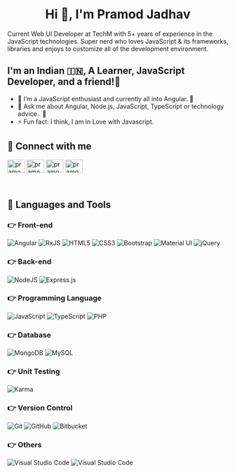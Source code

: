 <h1 align="center">Hi 👋, I'm Pramod Jadhav </h1>

Current Web UI Developer at TechM with 5+ years of experience in the JavaScript technologies. Super nerd who loves JavaScript
& its frameworks, libraries and enjoys to customize all of the development environment.
## I'm an Indian 🇮🇳, A Learner, JavaScript Developer, and a friend!🙌

- 🌱 I’m a JavaScript enthusiast and currently all into Angular. 🧡
- 💬 Ask me about  Angular, Node.js, JavaScript, TypeScript or technology advice.. 🙌
- ⚡ Fun fact: I think, I am in Love with Javascript.


## 🤝 Connect with me

<p align="left">
<a href="https://linkedin.com/in/pramod-jadhav-765a0393" target="blank"><img align="center" src="https://raw.githubusercontent.com/rahuldkjain/github-profile-readme-generator/master/src/images/icons/Social/linked-in-alt.svg" alt="pramod0024" height="30" width="40" /></a>
<a href="https://twitter.com/Jadhavpamu" target="blank"><img align="center" src="https://raw.githubusercontent.com/rahuldkjain/github-profile-readme-generator/master/src/images/icons/Social/twitter.svg" alt="pramod0024" height="30" width="40" /></a>
<a href="https://stackoverflow.com/users/2746947/pramod24" target="blank"><img align="center" src="http://logo.clearbit.com/stackoverflow.com" alt="pramod0024" height="30" width="40" /></a>
<a href="https://instagram.com/pomjadhav" target="blank"><img align="center" src="https://raw.githubusercontent.com/rahuldkjain/github-profile-readme-generator/master/src/images/icons/Social/instagram.svg" alt="pramod0024" height="30" width="40" /></a>
</p>

<br />

## 🚀 Languages and Tools

### 👉 Front-end
<p>

<img alt="Angular" src="https://img.shields.io/badge/angular-%23DD0031.svg?style=for-the-badge&logo=angular&logoColor=white"/>
<img alt="RxJS" src="https://img.shields.io/badge/rxjs-%23B7178C.svg?style=for-the-badge&logo=reactivex&logoColor=white" />
<img alt="HTML5" src="https://img.shields.io/badge/html5-%23E34F26.svg?style=for-the-badge&logo=html5&logoColor=white"/>
<img alt="CSS3" src="https://img.shields.io/badge/css3-%231572B6.svg?style=for-the-badge&logo=css3&logoColor=white"/>
<img alt="Bootstrap" src="https://img.shields.io/badge/bootstrap-%23563D7C.svg?style=for-the-badge&logo=bootstrap&logoColor=white"/>
<img alt="Material UI" src="https://img.shields.io/badge/materialui-%230081CB.svg?style=for-the-badge&logo=material-ui&logoColor=white"/>
<img alt="jQuery" src="https://img.shields.io/badge/jquery-%230769AD.svg?style=for-the-badge&logo=jquery&logoColor=white"/>
</p>


### 👉 Back-end

<p>
<img alt="NodeJS" src="https://img.shields.io/badge/node.js-%2343853D.svg?style=for-the-badge&logo=node-dot-js&logoColor=white"/>
<img alt="Express.js" src="https://img.shields.io/badge/express.js-%23404d59.svg?style=for-the-badge&logo=express&logoColor=%2361DAFB"/>
</p>


### 👉 Programming Language
<p>
<img alt="JavaScript" src="https://img.shields.io/badge/javascript-%23323330.svg?style=for-the-badge&logo=javascript&logoColor=%23F7DF1E"/>
<img alt="TypeScript" src="https://img.shields.io/badge/typescript-%23007ACC.svg?style=for-the-badge&logo=typescript&logoColor=white"/>
<img alt="PHP" src="https://img.shields.io/badge/php-%23777BB4.svg?style=for-the-badge&logo=php&logoColor=white"/>
</p>


### 👉 Database
<p>
<img alt="MongoDB" src ="https://img.shields.io/badge/MongoDB-%234ea94b.svg?style=for-the-badge&logo=mongodb&logoColor=white"/>
<img alt="MySQL" src="https://img.shields.io/badge/mysql-%2300f.svg?style=for-the-badge&logo=mysql&logoColor=white"/>
</p>


### 👉 Unit Testing
<p>
<img alt="Karma" src="https://img.shields.io/badge/KARMA-blue"/>
</p>


### 👉 Version Control
<p>
<img alt="Git" src="https://img.shields.io/badge/git-%23F05033.svg?style=for-the-badge&logo=git&logoColor=white"/>
<img alt="GitHub" src="https://img.shields.io/badge/github-%23121011.svg?style=for-the-badge&logo=github&logoColor=white"/>
<img alt="Bitbucket" src="https://img.shields.io/badge/bitbucket-%230047B3.svg?style=for-the-badge&logo=bitbucket&logoColor=white"/>
</p>


### 👉 Others
<p>
<img alt="Visual Studio Code" src="https://img.shields.io/badge/notepad++-0078d7.svg?style=for-the-badge&logo=notepad&logoColor=white"/>
<img alt="Visual Studio Code" src="https://img.shields.io/badge/VisualStudioCode-0078d7.svg?style=for-the-badge&logo=visual-studio-code&logoColor=white"/>
</p>

<br />
<br />  
  
